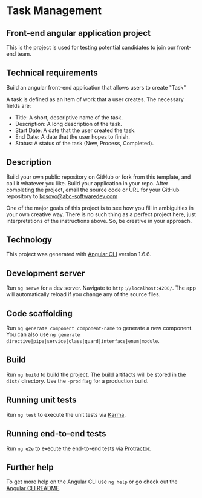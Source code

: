 # Task Management

## Front-end angular application project

This is the project is used for testing potential candidates to join our front-end team.

## Technical requirements

Build an angular front-end application that allows users to create "Task"

A task is defined as an item of work that a user creates. The necessary fields are:

- Title: A short, descriptive name of the task.
- Description: A long description of the task.
- Start Date: A date that the user created the task.
- End Date: A date that the user hopes to finish.
- Status: A status of the task (New, Process, Completed).

## Description

Build your own public repository on GitHub or fork from this template, and call it whatever you like. Build your application in your repo.
After completing the project, email the source code or URL for your GitHub repository to kosovo@abc-softwaredev.com

One of the major goals of this project is to see how you fill in ambiguities in your own creative way.
There is no such thing as a perfect project here, just interpretations of the instructions above. So, be creative in your approach.

## Technology

This project was generated with [Angular CLI](https://github.com/angular/angular-cli) version 1.6.6.

## Development server

Run `ng serve` for a dev server. Navigate to `http://localhost:4200/`. The app will automatically reload if you change any of the source files.

## Code scaffolding

Run `ng generate component component-name` to generate a new component. You can also use `ng generate directive|pipe|service|class|guard|interface|enum|module`.

## Build

Run `ng build` to build the project. The build artifacts will be stored in the `dist/` directory. Use the `-prod` flag for a production build.

## Running unit tests

Run `ng test` to execute the unit tests via [Karma](https://karma-runner.github.io).

## Running end-to-end tests

Run `ng e2e` to execute the end-to-end tests via [Protractor](http://www.protractortest.org/).

## Further help

To get more help on the Angular CLI use `ng help` or go check out the [Angular CLI README](https://github.com/angular/angular-cli/blob/master/README.md).
